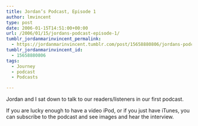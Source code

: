 ```yaml
---
title: Jordan’s Podcast, Episode 1
author: lmvincent
type: post
date: 2006-01-15T14:51:00+00:00
url: /2006/01/15/jordans-podcast-episode-1/
tumblr_jordanmarinvincent_permalink:
  - https://jordanmarinvincent.tumblr.com/post/15658880806/jordans-podcast-episode-1
tumblr_jordanmarinvincent_id:
  - 15658880806
tags:
  - Journey
  - podcast
  - Podcasts

---
```

Jordan and I sat down to talk to our readers/listeners in our first podcast.

If you are lucky enough to have a video iPod, or if you just have iTunes, you can subscribe to the podcast and see images and hear the interview.

<div class="blogger-post-footer">
  <img loading="lazy" width="1" height="1" src="https://blogger.googleusercontent.com/tracker/9039099668816362935-2852546305168974564?l=jordansjourney2.blogspot.com" alt="" />
</div>